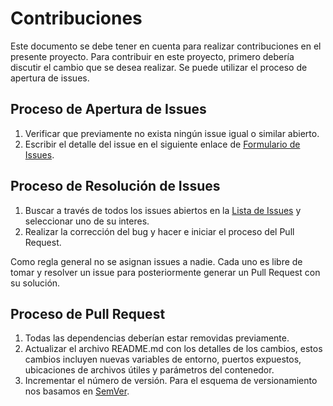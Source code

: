 # Contribuciones

Este documento se debe tener en cuenta para realizar contribuciones en el presente proyecto. 
Para contribuir en este proyecto, primero debería discutir el cambio que se desea realizar. 
Se puede utilizar el proceso de apertura de issues.

## Proceso de Apertura de Issues

1. Verificar que previamente no exista ningún issue igual o similar abierto.
2. Escribir el detalle del issue en el siguiente enlace de [Formulario de Issues](https://gitlab.baufest.com/baufest-arquitecturas-de-referencia/oauth2-mock-server-wrapper/-/issues/new).

## Proceso de Resolución de Issues

1. Buscar a través de todos los issues abiertos en la [Lista de Issues](https://gitlab.baufest.com/baufest-arquitecturas-de-referencia/oauth2-mock-server-wrapper/-/issues) 
   y seleccionar uno de su interes.
2. Realizar la corrección del bug y hacer e iniciar el proceso del Pull Request.

Como regla general no se asignan issues a nadie. Cada uno es libre de tomar y resolver un 
issue para posteriormente generar un Pull Request con su solución.

## Proceso de Pull Request

1. Todas las dependencias deberían estar removidas previamente.
2. Actualizar el archivo README.md con los detalles de los cambios, estos cambios incluyen 
   nuevas variables de entorno, puertos expuestos, ubicaciones de archivos útiles y parámetros 
   del contenedor.
3. Incrementar el número de versión. Para el esquema de versionamiento nos basamos en 
   [SemVer](http://semver.org/).
